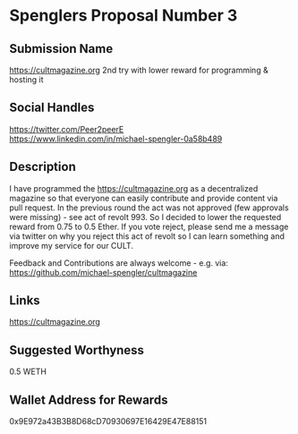 # Spenglers Proposal Number 3

## Submission Name
https://cultmagazine.org 2nd try with lower reward for programming & hosting it

## Social Handles
https://twitter.com/Peer2peerE  
https://www.linkedin.com/in/michael-spengler-0a58b489

## Description
I have programmed the https://cultmagazine.org as a decentralized magazine so that everyone can easily contribute and provide content via pull request.
In the previous round the act was not approved (few approvals were missing) - see act of revolt 993. 
So I decided to lower the requested reward from 0.75 to 0.5 Ether. 
If you vote reject, please send me a message via twitter on why you reject this act of revolt so I can learn something and improve my service for our CULT.
 
Feedback and Contributions are always welcome - e.g. via: 
https://github.com/michael-spengler/cultmagazine

## Links
https://cultmagazine.org   

## Suggested Worthyness 
0.5 WETH

## Wallet Address for Rewards
0x9E972a43B3B8D68cD70930697E16429E47E88151
